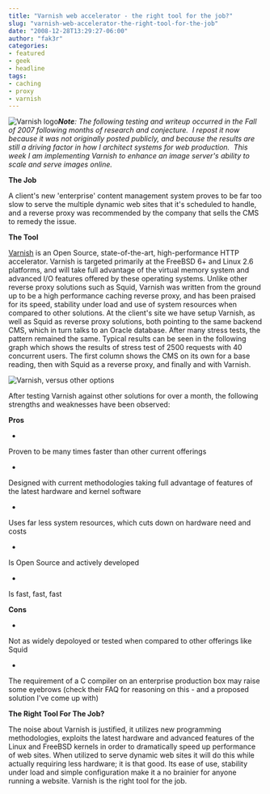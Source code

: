 ```yaml
---
title: "Varnish web accelerator - the right tool for the job?"
slug: "varnish-web-accelerator-the-right-tool-for-the-job"
date: "2008-12-28T13:29:27-06:00"
author: "fak3r"
categories:
- featured
- geek
- headline
tags:
- caching
- proxy
- varnish
---
```


![Varnish logo](http://www.fak3r.com/wp-content/uploads/2007/11/varnish-logo-red-64.gif)_**Note**: The following testing and writeup occurred in the Fall of 2007 following months of research and conjecture.  I repost it now because it was not originally posted publicly, and because the results are still a driving factor in how I architect systems for web production.  This week I am implementing Varnish to enhance an image server's ability to scale and serve images online._

**The Job**


A client's new 'enterprise' content management system proves to be far too slow to serve the multiple dynamic web sites that it's scheduled to handle, and a reverse proxy was recommended by the company that sells the CMS to remedy the issue.


**The Tool**


[Varnish](http://varnish.projects.linpro.no/) is an Open Source, state-of-the-art, high-performance HTTP accelerator. Varnish is targeted primarily at the FreeBSD 6+ and Linux 2.6 platforms, and will take full advantage of the virtual memory system and advanced I/O features offered by these operating systems. Unlike other reverse proxy solutions such as Squid, Varnish was written from the ground up to be a high performance caching reverse proxy, and has been praised for its speed, stability under load and use of system resources when compared to other solutions. At the client's site we have setup Varnish, as well as Squid as reverse proxy solutions, both pointing to the same backend CMS, which in turn talks to an Oracle database. After many stress tests, the pattern remained the same. Typical results can be seen in the following graph which shows the results of stress test of 2500 requests with 40 concurrent users. The first column shows the CMS on its own for a base reading, then with Squid as a reverse proxy, and finally and with Varnish. <!-- more -->




![Varnish, versus other options](http://www.fak3r.com/wp-content/uploads/2008/12/varnish-graph.gif)


After testing Varnish against other solutions for over a month, the following strengths and weaknesses have been observed:

**Pros**



	
  * 


Proven to be many times faster than other current offerings


	
  * 


Designed with current methodologies taking full advantage of features of the latest hardware and kernel software


	
  * 


Uses far less system resources, which cuts down on hardware need and costs


	
  * 


Is Open Source and actively developed


	
  * 


Is fast, fast, fast



**Cons**



	
  * 


Not as widely depoloyed or tested when compared to other offerings like Squid


	
  * 


The requirement of a C compiler on an enterprise production box may raise some eyebrows (check their FAQ for reasoning on this - and a proposed solution I've come up with)



**The Right Tool For The Job?**


The noise about Varnish is justified, it utilizes new programming methodologies, exploits the latest hardware and advanced features of the Linux and FreeBSD kernels in order to dramatically speed up performance of web sites. When utilized to serve dynamic web sites it will do this while actually requiring less hardware; it is that good. Its ease of use, stability under load and simple configuration make it a no brainier for anyone running a website. Varnish is the right tool for the job.
